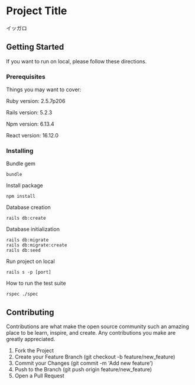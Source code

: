 # Project Title

イッガロ

## Getting Started

If you want to run on local, please follow these directions.

### Prerequisites

Things you may want to cover:

Ruby version: 2.5.7p206

Rails version: 5.2.3

Npm version: 6.13.4

React version: 16.12.0

### Installing

Bundle gem
```
bundle
```

Install package
```
npm install
```

Database creation
```
rails db:create
```

Database initialization
```
rails db:migrate
rails db:migrate:create
rails db:seed
```

Run project on local
```
rails s -p [port]
```

How to run the test suite
```
rspec ./spec
```

## Contributing

Contributions are what make the open source community such an amazing place to be learn, inspire, and create. Any contributions you make are greatly appreciated.

1. Fork the Project
2. Create your Feature Branch (git checkout -b feature/new_feature)
3. Commit your Changes (git commit -m 'Add new feature')
4. Push to the Branch (git push origin feature/new_feature)
5. Open a Pull Request
